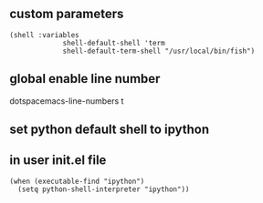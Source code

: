 ## custom parameters
```
(shell :variables
             shell-default-shell 'term
             shell-default-term-shell "/usr/local/bin/fish")
```

## global enable line number

dotspacemacs-line-numbers t

## set python default shell to ipython
## in user init.el file

```
(when (executable-find "ipython")
  (setq python-shell-interpreter "ipython"))
```
